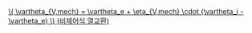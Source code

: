<a href="/eco2_guide_center/1.%20ECO2%20Logic%20Guide/Hee1_Equation_List.html" class="equation-link" target="_blank" rel="noopener noreferrer">
  \( \vartheta_{V,mech} = \vartheta_e + \eta_{V,mech} \cdot (\vartheta_i - \vartheta_e) \) <span class="note">(비제어식 열교환)</span>
</a>
